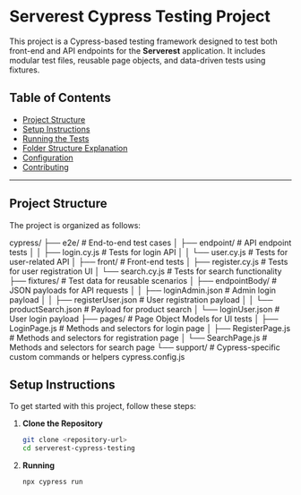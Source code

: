 # Serverest Cypress Testing Project

This project is a Cypress-based testing framework designed to test both front-end and API endpoints for the **Serverest** application. It includes modular test files, reusable page objects, and data-driven tests using fixtures.

## Table of Contents

- [Project Structure](#project-structure)
- [Setup Instructions](#setup-instructions)
- [Running the Tests](#running-the-tests)
- [Folder Structure Explanation](#folder-structure-explanation)
- [Configuration](#configuration)
- [Contributing](#contributing)

---

## Project Structure

The project is organized as follows:

cypress/ 
├── e2e/ # End-to-end test cases 
│ ├── endpoint/ # API endpoint tests 
│ │ ├── login.cy.js # Tests for login API 
│ │ └── user.cy.js # Tests for user-related API 
│ ├── front/ # Front-end tests 
│ ├── register.cy.js # Tests for user registration UI 
│ └── search.cy.js # Tests for search functionality 
├── fixtures/ # Test data for reusable scenarios 
│ ├── endpointBody/ # JSON payloads for API requests 
│ │ ├── loginAdmin.json # Admin login payload 
│ │ ├── registerUser.json # User registration payload 
│ │ └── productSearch.json # Payload for product search 
│ └── loginUser.json # User login payload 
├── pages/ # Page Object Models for UI tests 
│ ├── LoginPage.js # Methods and selectors for login page 
│ ├── RegisterPage.js # Methods and selectors for registration page 
│ └── SearchPage.js # Methods and selectors for search page 
└── support/ # Cypress-specific custom commands or helpers cypress.config.js 

## Setup Instructions

To get started with this project, follow these steps:

1. **Clone the Repository**  
   ```bash
   git clone <repository-url>
   cd serverest-cypress-testing
2. **Running**  
   ```bash
   npx cypress run